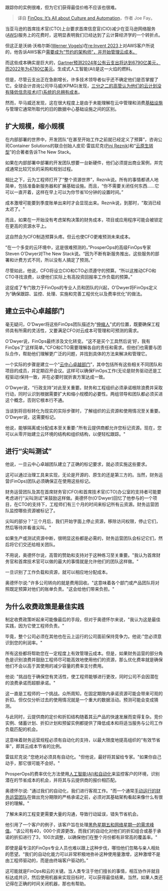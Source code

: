 <!--
title: FinOps：不仅关乎文化，也关乎自动化
cover: https://cdn.thenewstack.io/media/2024/01/1ccd7c4f-finops-change-jar-2-1024x576.jpg
-->

跟踪你的实例很难，但为它们获得最佳价格不应该也很难。

> 译自 [FinOps: It’s All about Culture and Automation](https://thenewstack.io/finops-its-all-about-culture-and-automation/)，作者 Joe Fay。

当亚马逊的首席技术官(CTO)上台要求首席信息官(CIO)减少在亚马逊网络服务([AWS](https://aws.amazon.com/？utm_content=inline-mention))服务上的花费时，这明显表明我们已经达到了云计算经济学的一个转折点。

但这正是沃纳·沃格尔斯([Werner Vogels](https://twitter.com/Werner))在[re:Invent 2023](https://reinvent.awsevents.com/)上对AWS客户所说的，他告诉AWS客户[需要成为“节约的架构师”，并开始管理云成本。](https://thenewstack.io/aws-goes-deep-on-ai-chip-power-and-cost-savings/)

而这些成本确实是巨大的，[Gartner预测2024年公有云支出将达到6790亿美元，而2022年为4780亿美元](https://www.gartner.com/en/newsroom/press-releases/11-13-2023-gartner-forecasts-worldwide-public-cloud-end-user-spending-to-reach-679-billion-in-20240)。生成式人工智能(AI)是这一火焰的燃料。

但是，尽管云支出正在急剧增长，许多技术领导者似乎还不确定他们是否掌握了它。全球会计咨询公司毕马威(KPMG)发现，[三分之二的高管认为他们的云计划没有降低信息技术(IT)系统的总拥有成本](https://advisory-marketing.us.kpmg.com/speed/pov-finops-cloud-cost.html)。

然而，毕马威还发现，这在很大程度上是由于未能理解在云中管理和消费[基础设施](https://thenewstack.io/cloud-services/)与管理它通常所取代的旧的数据中心基础设施之间的区别。

## 扩大规模，缩小规模

在内部部署的世界中，开发团队“在甚至开始工作之前就已经定义了预算”，咨询公司Container Solutions的联合创始人皮尼·雷兹尼克([Pini Reznik](https://www.linkedin.com/in/pinireznik))和“[云原生转型](https://www.oreilly.com/library/view/cloud-native-transformation/9781492048893/)”的合著者告诉The New Stack。

如果在内部部署中部署的开发团队想要一台新硬件，他们必须提出商业案例，并完成通常比较冗长的采购和规划过程。

相比之下，云为工程师打开了“整个资源世界”，Reznik说。所有的事情都诱人地简单，包括准备新服务器和扩展基础设施。而且，“你不需要关闭任何东西......它可以一直开着，这样在早上可以为你节省10分钟的设置时间。”

成本激增可能要到季度账单出来时才会显现出来。Reznik说，到那时，"取消已经太迟了。"

而且，如果在一开始没有考虑架构决策的财务成本，项目或应用程序可能会被锁定在更高的资源水平上。

这自然会为CFO制造预算头疼。但云也使CFO更难预测未来成本。

“在一个多变的云环境中，这是很难预测的，”ProsperOps的高级FinOps专家Steven O’Dwyer对The New Stack说。“因为不断有新服务推出，这些服务的部署和计费方式不同，所以没有人搞定了预测。”

尽管如此，他说，CFO将设立CIO和CTO必须遵守的预算。“所以这推动CFO和CTO寻找浪费，以便他们实际上有高投资回报率工作负载的预算。”

这促成了专门致力于FinOps的专业人员和团队的兴起，O'Dwyer将FinOps定义为“确保跟踪、监控、处理、实施和完善工程优化以及费率优化”的做法。

## 建立云中心卓越部门

毫无疑问，O'Dwyer将这些FinOps团队描述为“[伸缩人](https://youtu.be/5yuhuZ28Hg0?si=iSTOX3Rya-1DUD4c)”式的位置，既要确保工程师具有所需的灵活性，又要满足CFO对云成本可管理和可预测的需求。

O'Dwyer说，FinOps最终涉及文化转变。“这不是买个工具然后说‘好，我有FinOps了’这样简单。”CFO和CTO需要理解各自的责任和需求。但他们也需要与团队合作，帮助他们理解更广泛的问题，并找到具体的方法来解决和管理它。

一个实际的步骤是建立一个“[云中心卓越部门](https://thenewstack.io/5-observability-tips-for-building-a-cloud-center-of-excellence/)”，其中包括所有这些相关不同团队和项目的成员，并定期召开会议。这样可以确保FinOps工作(无论是财务驱动还是工程驱动)保持一致，并在必要时就折衷方案达成一致。

O'Dwyer说，“行政支持”对此至关重要。财务和工程组织必须承诺根除浪费并采取行动，同时认识到根据需要扩大和缩小规模的必要性。两组领导和团队都必须买进这个概念，否则它根本行不通。

当谈到将目标转化为现实的实际步骤时，了解组织的云资源和使用情况至关重要。O'Dwyer说，这需要标记。

他说，能够隔离或分配成本至关重要:"所有云提供商都允许您标记资源。现在，您可以从零开始建立云环境的结构和组织结构，以便轻松跟踪。"

## 进行“尖叫测试”

他说，一旦云中心卓越团队建立了正确的标记要求，就必须实施这些要求。

这可以通过治理工具来实现，无论是开源的、原生的还是第三方的。当然，财务运营(FinOps)团队必须确保正在使用这些标记。

财务运营团队及其在首席财务官(CFO)和首席技术官(CTO)办公室的支持者可能要考虑进行“尖叫测试”来鼓励这样做。奥德怀尔(O'Dwyer)回忆了他参与的一个项目，在CTO的支持下，工程师们有三个月的时间来标记所有云资源。财务运营团队监控哪些资源被标记了。

尖叫的部分？"三个月后，我们开始字面上停止资源，移除访问权限，停止它们，然后等待并看谁尖叫。"

如果生产或测试资源中断，很明显这些都是必需的，财务运营团队会标记它们，然后将它们交还给相关团队。

不用说，奥德怀尔说，高管的赞助和支持对于这种练习至关重要。"我认为首席财务官和首席技术官可以做的最大的事情就是允许他们的团队这样做。"

一旦识别了工作负载和资源，就可以相应地分配成本。

奥德怀尔说:"许多公司转向的就是费用回收。"这意味着各个部门或产品团队将对照既定预算对他们的账单负责。"这会给他们带来负担。"

## 为什么收费政策是最佳实践

制定收费政策听起来可能像最后的手段，但对于奥德怀尔来说，"我认为这是最佳实践，因为它使工程师负责。"

毕竟，整个公司必须在其他也在云上运行的公司面前保持竞争力。他说:"您必须意识到您的利润率。"

所有这些都将帮助您在一定程度上有效管理云成本。但是，如果财务运营的部分角色是识别浪费并鼓励工程师尽可能高效地使用他们的资源，那么优化费率就是确保他们不会以高于其使用的减少容量的费率支付费用。

他说: "挑战在于确保您有灵活性，使工程师能够进行更改，同时公司不会因潜在的浪费承诺而超额承诺。"

这一直是工程师的一个挑战。众所周知，在固定期限内承诺资源可能会带来可观的折扣。但仅仅分析过去的使用情况就是一个重大的数据活动。预测可能会变成猜测。

与此同时，云提供商的定价和折扣结构随着其云产品的快速发展而变得复杂。竞价实例、储蓄计划、折扣计划和预留实例都提供了降低成本和将适当服务与公司工作负载匹配的机会。

这意味着财务运营规程必须有自动化的支持，以最大限度地提高组织的“有效节省率”，即其云成本节省的比例。

雷兹尼克说:"您绝对必须具有自动化。"但他说，最好将其留给专家。"如果你自己动手，那它很可能不会好。"

ProsperOps的费率优化方法使用[人工智能(AI)和自动化](https://thenewstack.io/prosperops-wants-to-automate-your-finops-strategy/)来监控客户的环境，识别潜在的节省成本的机会，并将其与云提供商的报价相匹配。

奥德怀尔说: "通过我们的自动化，我们进行客观工作。"而一个通常[手动运行的财务运营团队](https://thenewstack.io/engineers-guide-to-cloud-cost-optimization-manual-diy-optimization/)在做出充分期限的严格承诺之前，必须对其基础架构看起来像什么有很好的理解。"

了解未来的工程变更需要大量的沟通，导致行动延误，错失节省机会。

他引用了一个客户的例子，该客户旨在处理[黑色星期五和网络星期一的需求峰值](https://thenewstack.io/avoiding-success-disasters-ticketmaster-vs-taylor-swift/)。"该公司有40，000个资源更改，而我们的自动化对他们的折扣组合或基于承诺的折扣进行了3，100次调整，以确保他们在整个月份都有非常高的覆盖率。"

即使是最专注的FinOps专业人员也难以跟上这种步伐，哪怕他们忽略与亲人相处的愿望。“我们的自动化能力可以非常积极地弥补这种使用量激增，这种激增不是由工程师驱动的，而是由终端客户驱动的。”

这可能就是FinOps和云的关键。当人类专注于他们擅长的事情，相互协作并就目标达成共识，然后使用机器来实现目标时，可以获得最佳结果。当然，如果人类还记得在正确的时间关闭机器，那也有帮助。